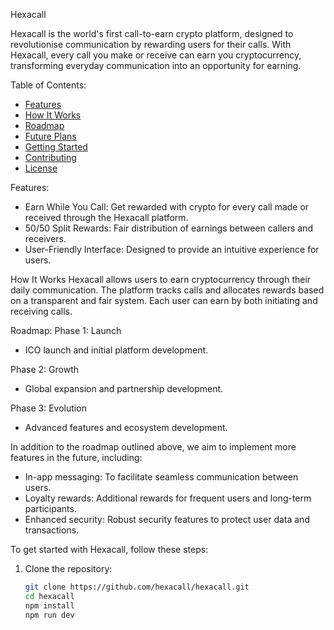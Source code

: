 Hexacall

Hexacall is the world's first call-to-earn crypto platform, designed to revolutionise communication by rewarding users for their calls. With Hexacall, every call you make or receive can earn you cryptocurrency, transforming everyday communication into an opportunity for earning.

Table of Contents:
- [Features](#features)
- [How It Works](#how-it-works)
- [Roadmap](#roadmap)
- [Future Plans](#future-plans)
- [Getting Started](#getting-started)
- [Contributing](#contributing)
- [License](#license)

Features:
- Earn While You Call: Get rewarded with crypto for every call made or received through the Hexacall platform.
- 50/50 Split Rewards: Fair distribution of earnings between callers and receivers.
- User-Friendly Interface: Designed to provide an intuitive experience for users.

How It Works
Hexacall allows users to earn cryptocurrency through their daily communication. The platform tracks calls and allocates rewards based on a transparent and fair system. Each user can earn by both initiating and receiving calls.

Roadmap:
 Phase 1: Launch
- ICO launch and initial platform development.

 Phase 2: Growth
- Global expansion and partnership development.

 Phase 3: Evolution
- Advanced features and ecosystem development.


In addition to the roadmap outlined above, we aim to implement more features in the future, including:
- In-app messaging: To facilitate seamless communication between users.
- Loyalty rewards: Additional rewards for frequent users and long-term participants.
- Enhanced security: Robust security features to protect user data and transactions.


To get started with Hexacall, follow these steps:

1. Clone the repository:
   ```bash
   git clone https://github.com/hexacall/hexacall.git
   cd hexacall
   npm install
   npm run dev



